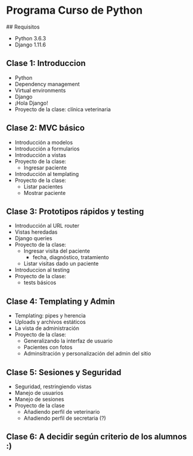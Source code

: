 # Programa Curso de Python
## Requisitos
* Python 3.6.3
* Django 1.11.6

## Clase 1: Introduccion
* Python
* Dependency management
* Virtual environments
* Django
* ¡Hola Django!
* Proyecto de la clase: clínica veterinaria

## Clase 2: MVC básico
* Introducción a modelos
* Introducción a formularios
* Introducción a vistas
* Proyecto de la clase:
    * Ingresar paciente
* Introducción al templating
* Proyecto de la clase:
    * Listar pacientes
    * Mostrar paciente


## Clase 3: Prototipos rápidos y testing
* Introducción al URL router
* Vistas heredadas
* Django queries
* Proyecto de la clase:
    * Ingresar visita del paciente
        * fecha, diagnóstico, tratamiento
    * Listar visitas dado un paciente
* Introduccion al testing
* Proyecto de la clase:
    * tests básicos


## Clase 4: Templating y Admin
* Templating: pipes y herencia
* Uploads y archivos estáticos
* La vista de administración
* Proyecto de la clase:
    * Generalizando la interfaz de usuario
    * Pacientes con fotos
    * Adminsitración y personalización del admin del sitio


## Clase 5: Sesiones y Seguridad
* Seguridad, restringiendo vistas
* Manejo de usuarios
* Manejo de sesiones
* Proyecto de la clase
    * Añadiendo perfil de veterinario
    * Añadiendo perfil de secretaria (?)

## Clase 6: A decidir según criterio de los alumnos :)